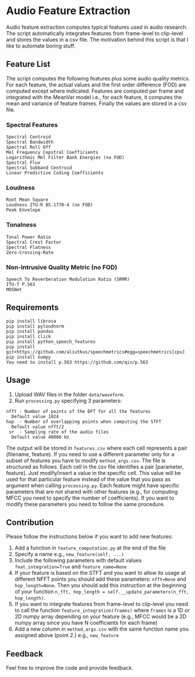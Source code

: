 # Audio Feature Extraction
Audio feature extraction computes typical features used in audio research. The script automatically integrates features from frame-level to clip-level and stores the values in a csv file. The motivation behind this script is that I like to automate boring stuff. 

## Feature List
The script computes the following features plus some audio quality metrics. For each feature, the actual values and the first order difference (FOD) are computed except where indicated.
Features are computed per frame and integrated with the MeanVar model i.e., for each feature, it computes the mean and variance of feature frames. Finally the values are stored in a csv file.
### Spectral Features
```
Spectral Centroid
Spectral Bandwidth
Spectral Roll Off
Mel Frequency Cepstral Coefficients
Logarithmic Mel Filter Bank Energies (no FOD)
Spectral Flux
Spectral Subband Centroid
Linear Predictive Coding Coefficients
```
### Loudness
```
Root Mean Square
Loudness ITU-R BS.1770-4 (no FOD)
Peak Envelope
```

### Tonalness
```
Tonal Power Ratio
Spectral Crest Factor
Spectral Flatness
Zero-Crossing-Rate
```
### Non-Intrusive Quality Metric (no FOD)
```
Speech To Reverberation Modulation Ratio (SRMR)
ITU-T P.563
MOSNet
```
## Requirements
```
pip install librosa
pip install pyloudnorm
pip install pandas
pip install click
pip install python_speech_features
pip install git+https://github.com/aliutkus/speechmetrics#egg=speechmetrics[cpu]
pip install numpy
You need to install p.563 https://github.com/qin/p.563
```
## Usage
1) Upload WAV files in the folder `data/waveform`. 
2) Run `processing.py` specifying 3 parameters:
```
nfft - Number of points of the DFT for all the features
  Default value 1024
hop  - Number of overlapping points when computing the STFT
  Default value nfft/2
 sr  - Sampling rate of the audio files
  Default value 48000 Hz
```
The output will be stored in `features.csv` where each cell represents a pair (filename, feature).
If you need to use a different parameter only for a subset of features you have to modify `method_args.csv`. The file is structured as follows. Each cell in the csv file identifies a pair [parameter, feature]. Just modify/insert a value in the specific cell. This value will be used for that particular feature instead of the value that you pass as argument when calling `processing.py`. Each feature might have specific parameters that are not shared with other features (e.g., for computing MFCC you need to specify the number of coefficients). If you want to modify these parameters you need to follow the same procedure. 

## Contribution
Please follow the instructions below if you want to add new features:
1) Add a function in `feature_computation.py` at the end of the file
2) Specify a name e.g., `new_feature(self, ...)`
3) Include the following parameters with default values `feat_integration=True` and `feature_name=None`
4) If your feature is based on the STFT and you want to allow its usage at different NFFT points you should add these parameters: `nfft=None` and `hop_length=None`. Then you should add this instruction at the beginning of your function `n_fft, hop_length = self.__update_parameters(n_fft, hop_length)`. 
5) If you want to integrate features from frame-level to clip-level you need to call the function `feature_integration(frames)` where `frames` is a 1D or 2D numpy array depending on your feature (e.g., MFCC would be a 2D numpy array since you have N coefficients for each frame)
6) Add a new column in `method_args.csv` with the same function name you assigned above (point 2.) e.g.,  `new_feature`

## Feedback
Feel free to improve the code and provide feedback. 
